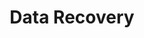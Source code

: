 ---sort_key: 5layout: "sku"id: data-recovery-requesttitle: "Data Recovery"heading: "Data Recovery"sub-title: "We’ve all been there …. losing something we’ve worked on for hours or accidentally deleting precious photos. Never fear, help is here in the form of our Data Recovery service."category: "Data Recovery"category_description: "Services to recover data from storage media."features: - feature: "As part of this service we’ll:" - feature: "Assess whether the drive is suitable for recovery. If not, you will not be charged for the service" - feature: "Attempt to recover data on one (1) drive" - feature: "Review your current backup solution and make recommendations to avoid further data loss" - feature: "Advise on how to access recovered files and assess if files are corrupt, if required"price: "99"unit: "request"australia_only: "Yes"---